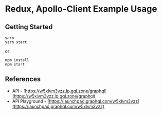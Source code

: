 # Redux, Apollo-Client Example Usage

## Getting Started
```
yarn
yarn start
```
or
```
npm install
npm start
```

## References
- API - [https://w5xlvm3vzz.lp.gql.zone/graphql](https://w5xlvm3vzz.lp.gql.zone/graphql)
- API Playground - [https://launchpad.graphql.com/w5xlvm3vzz](https://launchpad.graphql.com/w5xlvm3vzz)
